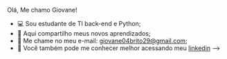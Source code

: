Olá, Me chamo Giovane! 

- 💻 Sou estudante de TI back-end e Python;
- 🥇 Aqui compartilho meus novos aprendizados;
- 📱  Me chame no meu e-mail: giovane04brito29@gmail.com;
- 📝 Você também pode me conhecer melhor acessando meu [linkedin](https://www.linkedin.com/in/giovane-brito-a09222378/)
-->
